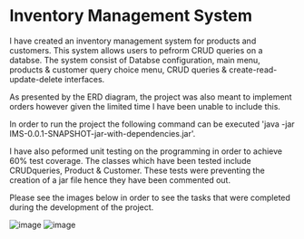 # Inventory Management System

I have created an inventory management system for products and customers. This system allows users to pefrorm CRUD queries on a databse.
The system consist of Databse configuration, main menu, products & customer query choice menu, CRUD queries & create-read-update-delete interfaces. 

As presented by the ERD diagram, the project was also meant to implement orders however given the limited time I have been unable to include this.

In order to run the project the following command can be executed 'java -jar IMS-0.0.1-SNAPSHOT-jar-with-dependencies.jar'.

I have also peformed unit testing on the programming in order to achieve 60% test coverage.
The classes which have been tested include CRUDqueries, Product & Customer.
These tests were preventing the creation of a jar file hence they have been commented out.

Please see the images below in order to see the tasks that were completed during the development of the project.

![image](https://user-images.githubusercontent.com/110388393/186409108-c0450a18-dbdc-41cd-a14b-a831d6e6d017.png)
![image](https://user-images.githubusercontent.com/110388393/186409874-8f2879f2-7c47-48b7-9675-e7995809b84c.png)


